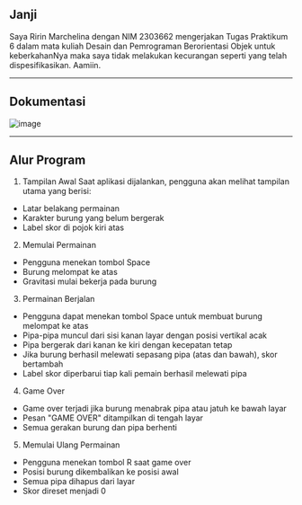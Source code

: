 Janji
---
Saya Ririn Marchelina dengan NIM 2303662 mengerjakan Tugas Praktikum 6 dalam mata kuliah Desain dan Pemrograman Berorientasi Objek untuk keberkahanNya maka saya tidak melakukan kecurangan seperti yang telah dispesifikasikan. Aamiin.

---
Dokumentasi
---
![image](https://github.com/user-attachments/assets/98f22b91-2be4-4922-bd28-3bc027612f72)

---
Alur Program
---
1. Tampilan Awal
Saat aplikasi dijalankan, pengguna akan melihat tampilan utama yang berisi:
- Latar belakang permainan
- Karakter burung yang belum bergerak
- Label skor di pojok kiri atas

2. Memulai Permainan
- Pengguna menekan tombol Space
- Burung melompat ke atas
- Gravitasi mulai bekerja pada burung

3. Permainan Berjalan
- Pengguna dapat menekan tombol Space untuk membuat burung melompat ke atas
- Pipa-pipa muncul dari sisi kanan layar dengan posisi vertikal acak
- Pipa bergerak dari kanan ke kiri dengan kecepatan tetap
- Jika burung berhasil melewati sepasang pipa (atas dan bawah), skor bertambah
- Label skor diperbarui tiap kali pemain berhasil melewati pipa

4. Game Over
- Game over terjadi jika burung menabrak pipa atau jatuh ke bawah layar
- Pesan "GAME OVER" ditampilkan di tengah layar
- Semua gerakan burung dan pipa berhenti
  
5. Memulai Ulang Permainan
- Pengguna menekan tombol R saat game over
- Posisi burung dikembalikan ke posisi awal
- Semua pipa dihapus dari layar
- Skor direset menjadi 0
